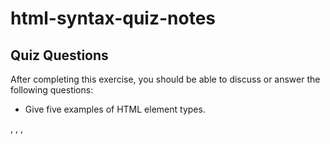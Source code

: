 # html-syntax-quiz-notes

## Quiz Questions

After completing this exercise, you should be able to discuss or answer the following questions:

- Give five examples of HTML element types.
<head>, <link>, <body>, <title>, <div>.
- What is the purpose of HTML attributes?
  Attributes contain extra information that wont appear in the content. They can be used for identifying purposes.
- Give an example of an HTML entity (escape character).
  '<' is &#60; or &lt;

## Notes

All student notes should be written here.

How to write `Code Examples` in markdown

for JS:

```javascript
const data = 'Howdy';
```

for HTML:

```html
<div>
  <p>This is text content</p>
</div>
```

for CSS:

```css
div {
  width: 100%;
}
```
